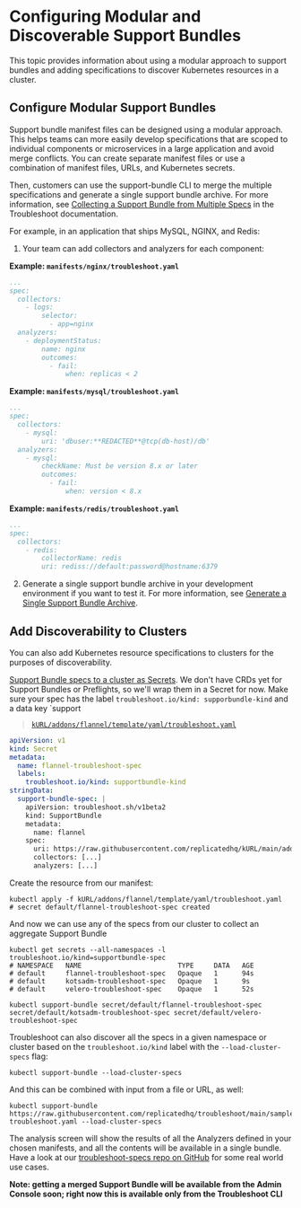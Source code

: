 # Configuring Modular and Discoverable Support Bundles

This topic provides information about using a modular approach to support bundles and adding specifications to discover Kubernetes resources in a cluster.

## Configure Modular Support Bundles

Support bundle manifest files can be designed using a modular approach. This helps teams can more easily develop specifications that are scoped to individual components or microservices in a large application and avoid merge conflicts. You can create separate manifest files or use a combination of manifest files, URLs, and Kubernetes secrets.

 Then, customers can use the support-bundle CLI to merge the multiple specifications and generate a single support bundle archive. For more information, see [Collecting a Support Bundle from Multiple Specs](https://troubleshoot.sh/docs/support-bundle/collecting/#collect-a-support-bundle-using-multiple-specs) in the Troubleshoot documentation.

For example, in an application that ships MySQL, NGINX, and Redis:

1. Your team can add collectors and analyzers for each component:

  **Example: `manifests/nginx/troubleshoot.yaml`**

  ```yaml
  ...
  spec:
    collectors:
      - logs:
          selector:
            - app=nginx
    analyzers:
      - deploymentStatus:
          name: nginx
          outcomes:
            - fail:
                when: replicas < 2
  ```

  **Example: `manifests/mysql/troubleshoot.yaml`**

  ```yaml
  ...
  spec:
    collectors:
      - mysql:
          uri: 'dbuser:**REDACTED**@tcp(db-host)/db'
    analyzers:
      - mysql:
          checkName: Must be version 8.x or later
          outcomes:
            - fail:
                when: version < 8.x
  ```

  **Example: `manifests/redis/troubleshoot.yaml`**

  ```yaml
  ...
  spec:
    collectors:
      - redis:
          collectorName: redis
          uri: rediss://default:password@hostname:6379
  ```

2. Generate a single support bundle archive in your development environment if you want to test it. For more information, see [Generate a Single Support Bundle Archive](/enterprise/troubleshooting-an-app/#generate-a-single-support-bundle-archive).

## Add Discoverability to Clusters

You can also add Kubernetes resource specifications to clusters for the purposes of discoverability.

[Support Bundle specs to a cluster as Secrets](https://troubleshoot.sh/docs/support-bundle/collecting/#collect-a-support-bundle-using-specs-discovered-from-the-cluster).  We don't have CRDs yet for Support Bundles or Preflights, so we'll wrap them in a Secret for now.  Make sure your spec has the label `troubleshoot.io/kind: supporbundle-kind` and a data key `support

> [`kURL/addons/flannel/template/yaml/troubleshoot.yaml`](https://github.com/adamancini/kURL/blob/main/addons/flannel/template/base/yaml/troubleshoot.yaml)

```yaml
apiVersion: v1
kind: Secret
metadata:
  name: flannel-troubleshoot-spec
  labels:
    troubleshoot.io/kind: supportbundle-kind
stringData:
  support-bundle-spec: |
    apiVersion: troubleshoot.sh/v1beta2
    kind: SupportBundle
    metadata:
      name: flannel
    spec:
      uri: https://raw.githubusercontent.com/replicatedhq/kURL/main/addons/flannel/template/yaml/troubleshoot.yaml
      collectors: [...]
      analyzers: [...]
```

Create the resource from our manifest:

```shell
kubectl apply -f kURL/addons/flannel/template/yaml/troubleshoot.yaml
# secret default/flannel-troubleshoot-spec created
```

And now we can use any of the specs from our cluster to collect an aggregate Support Bundle

```shell
kubectl get secrets --all-namespaces -l troubleshoot.io/kind=supportbundle-spec
# NAMESPACE   NAME                        TYPE     DATA   AGE
# default     flannel-troubleshoot-spec   Opaque   1      94s
# default     kotsadm-troubleshoot-spec   Opaque   1      9s
# default     velero-troubleshoot-spec    Opaque   1      52s

kubectl support-bundle secret/default/flannel-troubleshoot-spec secret/default/kotsadm-troubleshoot-spec secret/default/velero-troubleshoot-spec
```

Troubleshoot can also discover all the specs in a given namespace or cluster based on the `troubleshoot.io/kind` label with the `--load-cluster-specs` flag:

```shell
kubectl support-bundle --load-cluster-specs
```

And this can be combined with input from a file or URL, as well:

```shell
kubectl support-bundle https://raw.githubusercontent.com/replicatedhq/troubleshoot/main/sample-troubleshoot.yaml --load-cluster-specs
```

The analysis screen will show the results of all the Analyzers defined in your chosen manifests, and all the contents will be available in a single bundle.  Have a look at our [troubleshoot-specs repo on GitHub](https://github.com/replicatedhq/troubleshoot-specs) for some real world use cases.

**Note: getting a merged Support Bundle will be available from the Admin Console soon; right now this is available only from the Troubleshoot CLI**

